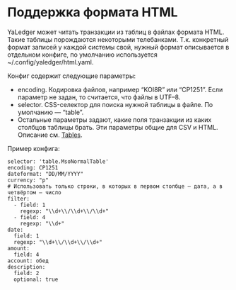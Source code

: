 # Поддержка формата HTML

YaLedger может читать транзакции из таблиц в файлах формата HTML. Такие
таблицы порождаются некоторыми телебанками. Т.к. конкретный формат
записей у каждой системы свой, нужный формат описывается в отдельном
конфиге, по умолчанию используется \~/.config/yaledger/html.yaml.

Конфиг содержит следующие параметры:

-   encoding. Кодировка файлов, например “KOI8R” или “CP1251”. Если
    параметр не задан, то считается, что файлы в UTF–8.
-   selector. CSS-селектор для поиска нужной таблицы в файле. По
    умолчанию — “table”.
-   Остальные параметры задают, какие поля транзакции из каких столбцов
    таблицы брать. Эти параметры общие для CSV и HTML. Описание см.
    [Tables][].

Пример конфига:

~~~ { .yaml }
selector: 'table.MsoNormalTable'
encoding: CP1251
dateformat: "DD/MM/YYYY"
currency: "р"
# Использовать только строки, в которых в первом столбце — дата, а в четвёртом — число
filter:
  - field: 1
    regexp: "\\d+\\/\\d+\\/\\d+"
  - field: 4
    regexp: "\\d+"
date:
  field: 1
  regexp: "\\d+\\/\\d+\\/\\d+"
amount:
  field: 4
account: обед
description:
  field: 2
  optional: true
~~~

[Tables]: Tables.md
